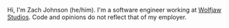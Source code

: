 Hi, I'm Zach Johnson (he/him). I'm a software engineer working at [Wolfjaw Studios](https://wolfjawstudios.com/). Code and opinions do not reflect that of my employer.
